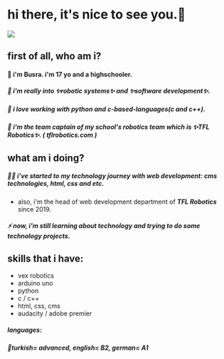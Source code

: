 # hi there, it's nice to see you.👋
<img src="https://drive.google.com/file/d/12Qtz4d5Ra8amETiwSHwgI-Oz144S8jXl/view?usp=sharing">

## first of all, who am i?

#### 🌱 i'm Busra. i'm 17 yo and a highschooler.
##### 🧠 i'm really into ✨robotic systems✨ and ✨software development✨. 
##### 🥵 i love working with <b><i>python</i></b> and <b><i>c-based-languages</i></b>(c and c++). 
##### 💜 i'm the team captain of my school's robotics team which is ✨TFL Robotics✨. ( tflrobotics.com )

## what am i doing?

##### 👩‍💻 i've started to <i>my technology journey</i> with web development: cms technologies, html, css and etc.
- also, i'm the head of web development department of <b><i>TFL Robotics</i></b> since 2019.
##### ⚡ now, i'm still learning about technology and trying to do some technology projects.

## skills that i have:
- vex robotics 
- arduino uno
- python
- c / c++
- html, css, cms
- audacity / adobe premier

#####  languages:
#####  👾turkish= advanced, english= B2, german= A1
